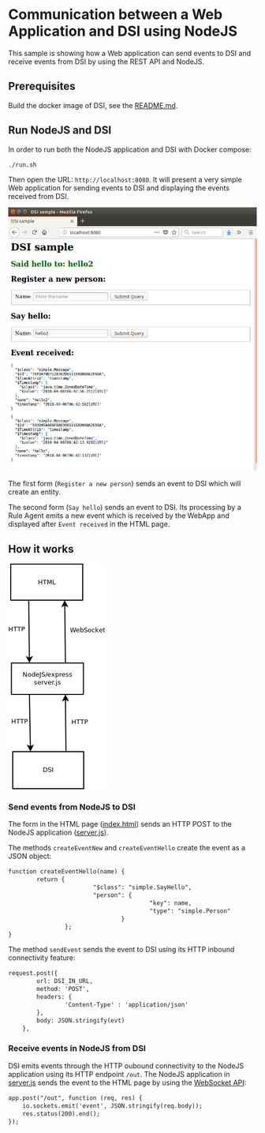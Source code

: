 # Communication between a Web Application and DSI using NodeJS

This sample is showing how a Web application can send events to DSI
and receive events from DSI by using the REST API and NodeJS.

## Prerequisites

Build the docker image of DSI, see the [README.md](../../../README.md).

## Run NodeJS and DSI

In order to run both the NodeJS application and DSI with Docker compose:

```
./run.sh
```

Then open the URL: `http://localhost:8080`. It will present a very
simple Web application for sending events to DSI and displaying the events
received from DSI.

![Simple WebApp communicating with DSI](./dsi_nodejs_webapp.png)

The first form (`Register a new person`) sends an event to DSI which will
create an entity.

The second form (`Say hello`) sends an event to DSI. Its processing by
a Rule Agent emits a new event which is received by the WebApp and
displayed after `Event received` in the HTML page.

## How it works

![Communication DSI NodeJS](./dsi_nodejs.png)

### Send events from NodeJS to DSI

The form in the HTML page ([index.html](pub/index.html)) sends an HTTP POST to the NodeJS application ([server.js](./server.js)).

The methods `createEventNew` and `createEventHello` create the event
as a JSON object:
```
function createEventHello(name) {
        return {
                        "$class": "simple.SayHello",
                        "person": {
                                        "key": name,
                                        "type": "simple.Person"
                                }
                };
}
```

The method `sendEvent` sends the event to DSI using its HTTP inbound connectivity feature:
```
request.post({
        url: DSI_IN_URL,
        method: 'POST',
        headers: {
                'Content-Type' : 'application/json'
        },
        body: JSON.stringify(evt)
    },
```

### Receive events in NodeJS from DSI

DSI emits events through the HTTP oubound connectivity to the NodeJS
application using its HTTP endpoint `/out`.
The NodeJS application in [server.js](./server.js) sends the event to
the HTML page by using the
[WebSocket API](https://www.w3.org/TR/websockets/):

```
app.post("/out", function (req, res) {
    io.sockets.emit('event', JSON.stringify(req.body));
    res.status(200).end();
});
```
